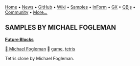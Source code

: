 [Home](https://qb64.com) • [News](../news.md) • [GitHub](https://github.com/QB64Official/qb64) • [Wiki](wiki.md) • [Samples](../samples.md) • [InForm](../inform.md) • [GX](../gx.md) • [QBjs](../qbjs.md) • [Community](../community.md) • [More...](../more.md)

## SAMPLES BY MICHAEL FOGLEMAN

**[Future Blocks](future-blocks/index.md)**

[🐝 Michael Fogleman](michael-fogleman.md) 🔗 [game](game.md), [tetris](tetris.md)

Tetris clone by Michael Fogleman.
